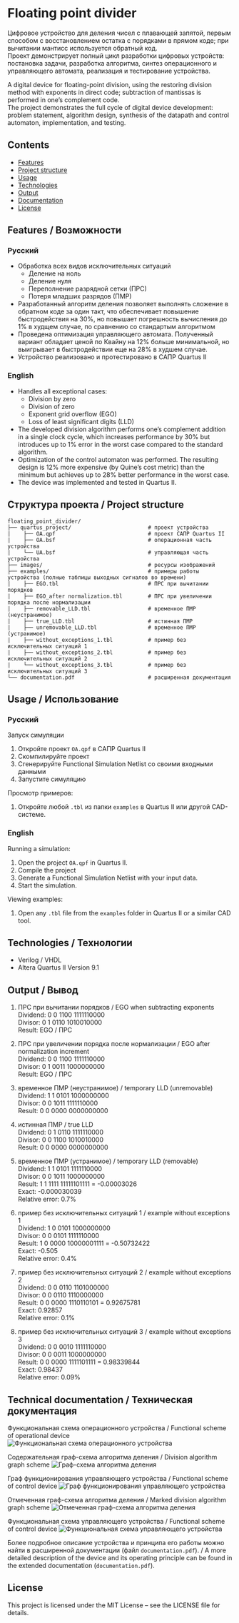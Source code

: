 # Floating point divider
Цифровое устройство для деления чисел с плавающей запятой, первым способом с восстановлением остатка с порядками в прямом коде; при вычитании мантисс используется обратный код.  
Проект демонстрирует полный цикл разработки цифровых устройств: постановка задачи, разработка алгоритма, синтез операционного и управляющего автомата, реализация и тестирование устройства.

A digital device for floating-point division, using the restoring division method with exponents in direct code; subtraction of mantissas is performed in one’s complement code.  
The project demonstrates the full cycle of digital device development: problem statement, algorithm design, synthesis of the datapath and control automaton, implementation, and testing.

## Contents
- [Features](#features--возможности)
- [Project structure](#структура-проекта--project-structure)
- [Usage](#usage--использование)
- [Technologies](#technologies--технологии)
- [Output](#output--вывод)
- [Documentation](#technical-documentation--техническая-документация)
- [License](#license)

## Features / Возможности

### Русский
- Обработка всех видов исключительных ситуаций
    - Деление на ноль
    - Деление нуля
    - Переполнение разрядной сетки (ПРС)
    - Потеря младших разрядов (ПМР)
- Разработанный алгоритм деления позволяет выполнять сложение в обратном коде за один такт, что обеспечивает повышение быстродействия на 30%, но повышает погрешность вычисления до 1% в худщем случае, по сравнению со стандартым алгоритмом
- Проведена оптимизация управляющего автомата. Полученный вариант обладает ценой по Квайну на 12% больше минимальной, но выигрывает в быстродействии  еще на 28% в худшем случае.
- Устройство реализовано и протестировано в САПР Quartus II

### English
- Handles all exceptional cases:
  - Division by zero
  - Division of zero
  - Exponent grid overflow (EGO)
  - Loss of least significant digits (LLD)
- The developed division algorithm performs one’s complement addition in a single clock cycle, which increases performance by 30% but introduces up to 1% error in the worst case compared to the standard algorithm.
- Optimization of the control automaton was performed. The resulting design is 12% more expensive (by Quine’s cost metric) than the minimum but achieves up to 28% better performance in the worst case.
- The device was implemented and tested in Quartus II.


## Структура проекта / Project structure
```
floating_point_divider/
├── quartus_project/                        # проект устройства
|    ├── OA.qpf                             # проект САПР Quartus II
|    ├── OA.bsf                             # операционная часть устройства
|    └── UA.bsf                             # управляющая часть устройства
├── images/                                 # ресурсы изображений
├── examples/                               # примеры работы устройства (полные таблицы выходных сигналов во времени)
|    ├── EGO.tbl                            # ПРС при вычитании порядков
|    ├── EGO_after normalization.tbl        # ПРС при увеличении порядка после нормализации
|    ├── removable_LLD.tbl                  # временное ПМР (неустранимое)
|    ├── true_LLD.tbl                       # истинная ПМР
|    ├── unremovable_LLD.tbl                # временное ПМР (устранимое)
|    ├── without_exceptions_1.tbl           # пример без исключительных ситуаций 1
|    ├── without_exceptions_2.tbl           # пример без исключительных ситуаций 2
|    └── without_exceptions_3.tbl           # пример без исключительных ситуаций 3
└── documentation.pdf                       # расширенная документация
```

## Usage / Использование

### Русский
Запуск симуляции
1. Откройте проект `OA.qpf` в САПР Quartus II
2. Скомпилируйте проект
3. Сгенерируйте Functional Simulation Netlist со своими входными данными
4. Запустите симуляцию

Просмотр примеров:
1. Откройте любой `.tbl` из папки `examples` в Quartus II или другой CAD-системе.

### English
Running a simulation:
1. Open the project `OA.qpf` in Quartus II.
2. Compile the project
3. Generate a Functional Simulation Netlist with your input data.  
4. Start the simulation.  

Viewing examples:
1. Open any `.tbl` file from the `examples` folder in Quartus II or a similar CAD tool.

## Technologies / Технологии
- Verilog / VHDL
- Altera Quartus II Version 9.1

## Output / Вывод
1. ПРС при вычитании порядков / EGO when subtracting exponents  
Dividend: 0 0 1100 1111110000  
Divisor: 0 1 0110 1010010000  
Result: EGO / ПРС  

2. ПРС при увеличении порядка после нормализации / EGO after normalization increment  
Dividend: 0 0 1100 1111110000  
Divisor: 0 1 0011 1000000000  
Result: EGO / ПРС  

3. временное ПМР (неустранимое) / temporary LLD (unremovable)  
Dividend: 1 1 0101 1000000000  
Divisor: 0 0 1011 1111110000  
Result: 0 0 0000 0000000000  

4. истинная ПМР / true LLD  
Dividend: 0 1 0110 1111110000  
Divisor: 0 0 1100 1010010000  
Result: 0 0 0000 0000000000  

5. временное ПМР (устранимое) / temporary LLD (removable)  
Dividend: 1 1 0101 1111110000  
Divisor: 0 0 1011 1000000000  
Result: 1 1 1111 11111101111 = -0.00003026  
Exact: -0.000030039  
Relative error: 0.7%  

6. пример без исключительных ситуаций 1 / example without exceptions 1  
Dividend: 1 0 0101 1000000000  
Divisor: 0 0 0101 1111110000  
Result: 1 0 0000 10000001111 = -0.50732422  
Exact: -0.505  
Relative error: 0.4%  

7. пример без исключительных ситуаций 2 / example without exceptions 2  
Dividend: 0 0 0110 1101000000  
Divisor: 0 0 0110 1110000000  
Result: 0 0 0000 1110110101 = 0.92675781  
Exact: 0.92857  
Relative error: 0.1%  

8. пример без исключительных ситуаций 3 / example without exceptions 3  
Dividend: 0 0 0010 1111110000  
Divisor: 0 0 0011 1000000000  
Result: 0 0 0000 1111101111 = 0.98339844  
Exact: 0.98437  
Relative error: 0.09%  

## Technical documentation / Техническая документация
Функциональная схема операционного устройства / Functional scheme of operational device
![Функциональная схема операционного устройства](images/FS_OA.png)

Содержательная граф-схема алгоритма деления / Division algorithm graph scheme
![Граф-схема алгоритма деления](images/meaningful_scheme.jpg)

Граф функционирования управляющего устройства / Functional scheme of control device
![Граф функционирования управляющего устройства](images/graph_UA.jpg)

Отмеченная граф-схема алгоритма деления / Marked division algorithm graph scheme
![Отмеченная граф-схема алгоритма деления](images/marked_scheme.jpg)

Функциональная схема управляющего устройства  / Functional scheme of control device
![Функциональная схема управляющего устройства](images/FS_UA.jpg)

Более подробное описание устройства и принципа его работы можно найти в расширенной документации (файл `documentation.pdf`). / A more detailed description of the device and its operating principle can be found in the extended documentation (`documentation.pdf`).

## License
This project is licensed under the MIT License – see the LICENSE file for details.